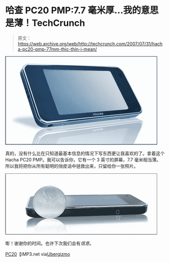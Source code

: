 # 哈查 PC20 PMP:7.7 毫米厚…我的意思是薄！TechCrunch

> 原文：<https://web.archive.org/web/http://techcrunch.com/2007/07/31/hacha-pc20-pmp-77mm-thic-thin-i-mean/>

[![hachapc20.jpg](img/714166b84cde6bd3668a1c398534aefa.png)](https://web.archive.org/web/20160422050705/http://tctechcrunch2011.files.wordpress.com/2007/07/hachapc20.jpg "hachapc20.jpg")

真的，没有什么比在只知道最基本信息的情况下写东西更让我喜欢的了。拿着这个 Hacha PC20 PMP。我可以告诉你，它有一个 3 英寸的屏幕，7.7 毫米相当薄。所以我将把你从所有聪明的俏皮话中拯救出来，只留给你一张照片。

[![hachapc202.jpg](img/12b59fdd5897833c4204011a803bc508.png)](https://web.archive.org/web/20160422050705/http://tctechcrunch2011.files.wordpress.com/2007/07/hachapc202.jpg "hachapc202.jpg")

嘭！谢谢你的时间。也许下次我们会有*信息*。

[PC20](https://web.archive.org/web/20160422050705/http://www.imp3.net/articles/1/2007_07/14177_1.html)【iMP3.net via[Ubergizmo](https://web.archive.org/web/20160422050705/http://www.ubergizmo.com/15/archives/2007/07/hacha_pc20_heads_to_fat_house.html)